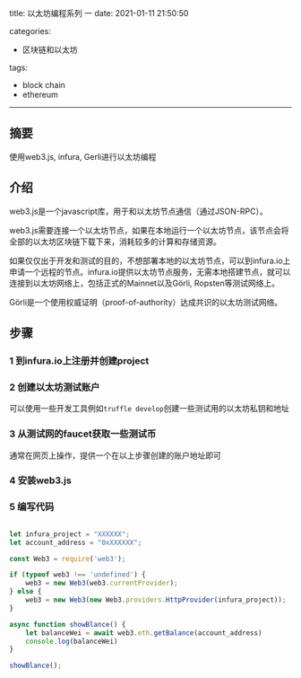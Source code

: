 title: 以太坊编程系列 一
date: 2021-01-11 21:50:50

categories:
- 区块链和以太坊

tags:
- block chain
- ethereum
---

## 摘要

使用web3.js, infura, Gerli进行以太坊编程

<!--more-->

## 介绍

web3.js是一个javascript库，用于和以太坊节点通信（通过JSON-RPC）。

web3.js需要连接一个以太坊节点，如果在本地运行一个以太坊节点，该节点会将全部的以太坊区块链下载下来，消耗较多的计算和存储资源。

如果仅仅出于开发和测试的目的，不想部署本地的以太坊节点，可以到infura.io上申请一个远程的节点。infura.io提供以太坊节点服务，无需本地搭建节点，就可以连接到以太坊网络上，包括正式的Mainnet以及Görli, Ropsten等测试网络上。

Görli是一个使用权威证明（proof-of-authority）达成共识的以太坊测试网络。

## 步骤

### 1 到infura.io上注册并创建project

### 2 创建以太坊测试账户
可以使用一些开发工具例如```truffle develop```创建一些测试用的以太坊私钥和地址

### 3 从测试网的faucet获取一些测试币
通常在网页上操作，提供一个在以上步骤创建的账户地址即可

### 4 安装web3.js

### 5 编写代码
```javascript

let infura_project = "XXXXXX";
let account_address = "0xXXXXXX";

const Web3 = require('web3');

if (typeof web3 !== 'undefined') {
    web3 = new Web3(web3.currentProvider);
} else {
    web3 = new Web3(new Web3.providers.HttpProvider(infura_project));
}

async function showBlance() {
    let balanceWei = await web3.eth.getBalance(account_address)
    console.log(balanceWei)
}

showBlance();
```